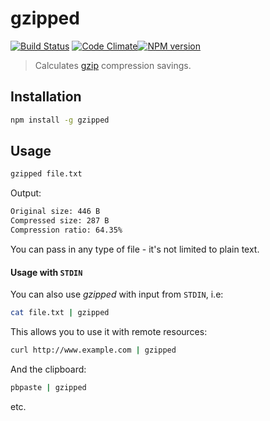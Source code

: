 # gzipped

[![Build Status](https://travis-ci.org/robinjmurphy/gzipped.png?branch=master)](https://travis-ci.org/robinjmurphy/gzipped) [![Code Climate](https://codeclimate.com/github/robinjmurphy/gzipped.png)](https://codeclimate.com/github/robinjmurphy/gzipped)[![NPM version](https://badge.fury.io/js/gzipped.png)](http://badge.fury.io/js/gzipped)

> Calculates [gzip](http://en.wikipedia.org/wiki/Gzip) compression savings.

## Installation

```sh
npm install -g gzipped
```

## Usage

```sh
gzipped file.txt
```

Output:

```sh
Original size: 446 B
Compressed size: 287 B
Compression ratio: 64.35%
```

You can pass in any type of file - it's not limited to plain text.

#### Usage with `STDIN`

You can also use _gzipped_ with input from `STDIN`, i.e:

```sh
cat file.txt | gzipped
```

This allows you to use it with remote resources:

```sh
curl http://www.example.com | gzipped
```

And the clipboard:

```sh
pbpaste | gzipped
```

etc.
